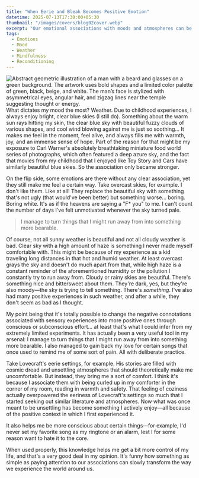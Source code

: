 ```yaml
---
title: "When Eerie and Bleak Becomes Positive Emotion"
datetime: 2025-07-13T17:30:00+05:30
thumbnail: "/images/covers/blog02cover.webp"
excerpt: "Our emotional associations with moods and atmospheres can be transformed through positive experiences."
tags:
  - Emotions
  - Mood
  - Weather
  - Mindfulness
  - Reconditioning
---
```


![Abstract geometric illustration of a man with a beard and glasses on a green background. The artwork uses bold shapes and a limited color palette of green, black, beige, and white. The man’s face is stylized with asymmetrical eyes, angular hair, and zigzag lines near the temple suggesting thought or energy.](/images/covers/blog02cover.webp)
What dictates my mood the most? Weather. Due to childhood experiences, I always enjoy bright, clear blue skies (I still do). Something about the warm sun rays hitting my skin, the clear blue sky with beautiful fuzzy clouds of various shapes, and cool wind blowing against me is just so soothing... It makes me feel in the moment, feel alive, and always fills me with warmth, joy, and an immense sense of hope. Part of the reason for that might be my exposure to Carl Warner's absolutely breathtaking miniature food world series of photographs, which often featured a deep azure sky, and the fact that movies from my childhood that I enjoyed like Toy Story and Cars have similarly beautiful blue skies. So the association only became stronger.

On the flip side, some emotions are there without any clear association, yet they still make me feel a certain way. Take overcast skies, for example. I don't like them. Like at all! They replace the beautiful sky with something that's not ugly (that would've been better) but something worse... boring. Boring white. It's as if the heavens are saying a "F* you" to me. I can't count the number of days I've felt unmotivated whenever the sky turned pale.

<blockquote class="pullquote">
I manage to turn things that I might run away from into something more bearable.
</blockquote>

Of course, not all sunny weather is beautiful and not all cloudy weather is bad. Clear sky with a high amount of haze is something I never made myself comfortable with. This might be because of my experience as a kid traveling long distances in that hot and humid weather. At least overcast grays the sky and doesn't do much apart from that, while high haze is a constant reminder of the aforementioned humidity or the pollution I constantly try to run away from. Cloudy or rainy skies are beautiful. There's something nice and bittersweet about them. They're dark, yes, but they're also moody—the sky is trying to tell something. There's *something*. I've also had many positive experiences in such weather, and after a while, they don't seem as bad as I thought.

My point being that it's totally possible to change the negative connotations associated with sensory experiences into more positive ones through conscious or subconscious effort... at least that's what I could infer from my extremely limited experiments. It has actually been a very useful tool in my arsenal: I manage to turn things that I might run away from into something more bearable. I also managed to gain back my love for certain songs that once used to remind me of some sort of pain. All with deliberate practice.

Take Lovecraft's eerie settings, for example. His stories are filled with cosmic dread and unsettling atmospheres that should theoretically make me uncomfortable. But instead, they bring me a sort of comfort. I think it's because I associate them with being curled up in my comforter in the corner of my room, reading in warmth and safety. That feeling of coziness actually overpowered the eeriness of Lovecraft's settings so much that I started seeking out similar literature and atmospheres. Now what was once meant to be unsettling has become something I actively enjoy—all because of the positive context in which I first experienced it.

It also helps me be more conscious about certain things—for example, I'd never set my favorite song as my ringtone or an alarm, lest I for some reason want to hate it to the core.

When used properly, this knowledge helps me get a bit more control of my life, and that's a very good deal in my opinion. It's funny how something as simple as paying attention to our associations can slowly transform the way we experience the world around us.